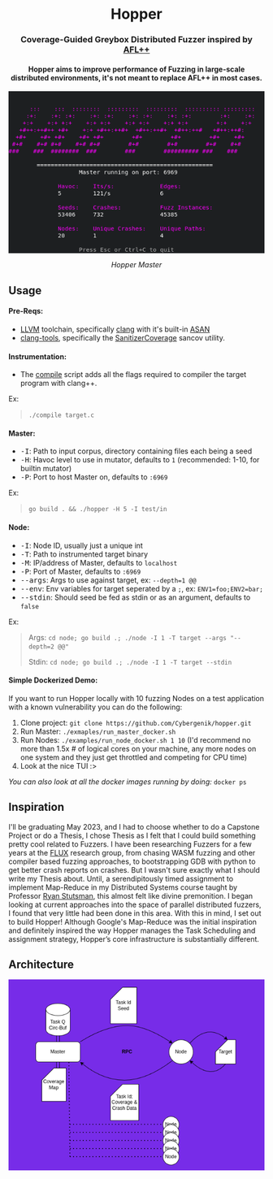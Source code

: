 <h1 align="center">Hopper</h1>

<div align="center">
<h3>
Coverage-Guided Greybox Distributed Fuzzer inspired
by <a href="https://github.com/AFLplusplus/AFLplusplus">AFL++</a>
</h3>

<h4> Hopper aims to improve performance of Fuzzing in large-scale
distributed environments, it's not meant to replace AFL++ in most cases.
</h4>

<img src="images/master.png" align="center" alt="Runemaster Icon"/><br>

*Hopper Master*

</div>

## Usage

#### Pre-Reqs:

- [LLVM](https://clang.llvm.org/) toolchain, specifically
  [clang](https://clang.llvm.org/get_started.html) with it's built-in
  [ASAN](https://clang.llvm.org/docs/AddressSanitizer.html)
- [clang-tools](https://clang.llvm.org/docs/ClangTools.html), specifically the
  [SanitizerCoverage](https://clang.llvm.org/docs/SanitizerCoverage.html)
  sancov utility.

#### Instrumentation:

- The [compile](test/compile) script adds all the flags required to compiler
  the target program with clang++.

Ex:
> `./compile target.c`

#### Master:

- <kbd>-I</kbd>: Path to input corpus, directory containing files each being a
  seed
- <kbd>-H</kbd>: Havoc level to use in mutator, defaults to `1` (recommended:
  1-10, for builtin mutator)
- <kbd>-P</kbd>: Port to host Master on, defaults to `:6969`

Ex:
> `go build . && ./hopper -H 5 -I test/in`

#### Node:

- <kbd>-I</kbd>: Node ID, usually just a unique int
- <kbd>-T</kbd>: Path to instrumented target binary
- <kbd>-M</kbd>: IP/address of Master, defaults to `localhost`
- <kbd>-P</kbd>: Port of Master, defaults to `:6969`
- <kbd>--args</kbd>: Args to use against target, ex: `--depth=1 @@`
- <kbd>--env</kbd>: Env variables for target seperated by a `;`, ex:
  `ENV1=foo;ENV2=bar;`
- <kbd>--stdin</kbd>: Should seed be fed as stdin or as an argument, defaults
  to `false`

Ex: 
> Args: `cd node; go build .; ./node -I 1 -T target --args "--depth=2 @@"` 
>
> Stdin: `cd node; go build .; ./node -I 1 -T target --stdin`

#### Simple Dockerized Demo:

If you want to run Hopper locally with 10 fuzzing Nodes on a test application
with a known vulnerability you can do the following:

1. Clone project: `git clone https://github.com/Cybergenik/hopper.git`
3. Run Master: `./exmaples/run_master_docker.sh` 
4. Run Nodes: `./examples/run_node_docker.sh 1 10` (I'd recommend no more than 1.5x # of logical cores on your machine, any more
nodes on one system and they just get throttled and competing for CPU time)
5. Look at the nice TUI :>

*You can also look at all the docker images running by doing:* `docker ps`

## **Inspiration**

I'll be graduating May 2023, and I had to choose whether to do a Capstone
Project or do a Thesis, I chose Thesis as I felt that I could build something
pretty cool related to Fuzzers. I have been researching Fuzzers for a few years
at the [FLUX](https://www.flux.utah.edu/) research group, from chasing WASM
fuzzing and other compiler based fuzzing approaches, to bootstrapping GDB with
python to get better crash reports on crashes. But I wasn't sure exactly what I
should write my Thesis about. Until, a serendipitously timed assignment to
implement Map-Reduce in my Distributed Systems course taught by Professor [Ryan
Stutsman](https://rstutsman.github.io/), this almost felt like divine
premonition. I began looking at current approaches into the space of parallel
distributed fuzzers, I found that very little had been done in this area. With
this in mind, I set out to build Hopper! Although Google's Map-Reduce was the initial
inspiration and definitely inspired the way Hopper manages the Task Scheduling
and assignment strategy, Hopper’s core infrastructure is substantially
different.

## Architecture

<div align="center"><img src="images/arch.png" align="center" alt="Runemaster
Icon"/></div><br>

